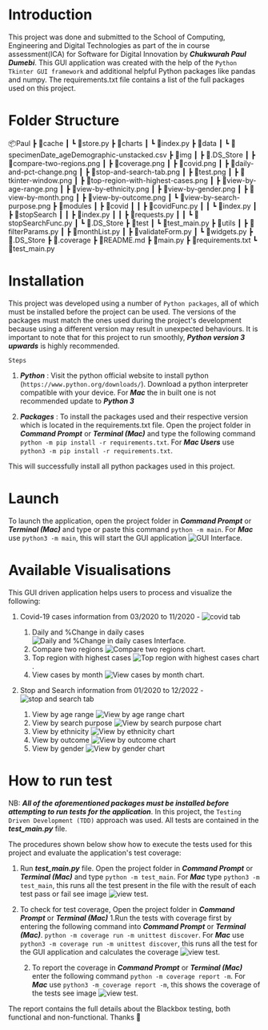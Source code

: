 # Introduction

This project was done and submitted to the School of Computing, Engineering and Digital Technologies as part of the in course assessment(ICA) for Software for Digital Innovation by ***Chukwurah Paul Dumebi***. This GUI application was created with the help of the `Python Tkinter GUI framework` and additional helpful Python packages like pandas and numpy. The requirements.txt file contains a list of the full packages used on this project.


# Folder Structure

📦Paul
 ┣ 📂cache
 ┃ ┗ 📜store.py
 ┣ 📂charts
 ┃ ┗ 📜index.py
 ┣ 📂data
 ┃ ┗ 📜specimenDate_ageDemographic-unstacked.csv
 ┣ 📂img
 ┃ ┣ 📜.DS_Store
 ┃ ┣ 📜compare-two-regions.png
 ┃ ┣ 📜coverage.png
 ┃ ┣ 📜covid.png
 ┃ ┣ 📜daily-and-pct-change.png
 ┃ ┣ 📜stop-and-search-tab.png
 ┃ ┣ 📜test.png
 ┃ ┣ 📜tkinter-window.png
 ┃ ┣ 📜top-region-with-highest-cases.png
 ┃ ┣ 📜view-by-age-range.png
 ┃ ┣ 📜view-by-ethnicity.png
 ┃ ┣ 📜view-by-gender.png
 ┃ ┣ 📜view-by-month.png
 ┃ ┣ 📜view-by-outcome.png
 ┃ ┗ 📜view-by-search-purpose.png
 ┣ 📂modules
 ┃ ┣ 📂covid
 ┃ ┃ ┣ 📜covidFunc.py
 ┃ ┃ ┗ 📜index.py
 ┃ ┣ 📂stopSearch
 ┃ ┃ ┣ 📜index.py
 ┃ ┃ ┣ 📜requests.py
 ┃ ┃ ┗ 📜stopSearchFunc.py
 ┃ ┗ 📜.DS_Store
 ┣ 📂test
 ┃ ┗ 📜test_main.py
 ┣ 📂utils
 ┃ ┣ 📜filterParams.py
 ┃ ┣ 📜monthList.py
 ┃ ┣ 📜validateForm.py
 ┃ ┗ 📜widgets.py
 ┣ 📜.DS_Store
 ┣ 📜.coverage
 ┣ 📜README.md
 ┣ 📜main.py
 ┣ 📜requirements.txt
 ┗ 📜test_main.py

# Installation

This project was developed using a number of `Python packages`, all of which must be installed before the project can be used. The versions of the packages must match the ones used during the project's development because using a different version may result in unexpected behaviours. It is important to note that for this project to run smoothly, ***Python version 3 upwards*** is highly recommended.

`Steps`

1. ***Python*** :
    Visit the python official website to install python (`https://www.python.org/downloads/`). Download a python interpreter compatible with your device. For ***Mac*** the in built one is not recommended update to ***Python 3***

2. ***Packages*** :
    To install the packages used and their respective version which is located in the requirements.txt file. Open the project folder in ***Command Prompt*** or ***Terminal (Mac)*** and type the following command `python -m pip install -r requirements.txt`. For ***Mac Users*** use `python3 -m pip install -r requirements.txt`.

This will successfully install all python packages used in this project.


# Launch

To launch the application, open the project folder in ***Command Prompt*** or ***Terminal (Mac)*** and type or paste this command `python -m main`. For ***Mac*** use `python3 -m main`, this will start the GUI application ![GUI Interface](img/tkinter-window.png).


# Available Visualisations

This GUI driven application helps users to process and visualize the following:

1. Covid-19 cases information from 03/2020 to 11/2020 - ![covid tab](img/covid.png)

    1. Daily and %Change in daily cases ![Daily and %Change in daily cases Interface](img/daily-and-pct-change.png).
    2. Compare two regions ![Compare two regions chart](img/compare-two-regions.png).
    3. Top region with highest cases ![Top region with highest cases chart](img/top-region-with-highest-cases.png).
    4. View cases by month ![View cases by month chart](img/view-by-month.png).

2. Stop and Search information from 01/2020 to 12/2022 - ![stop and search tab](img/stop-and-search-tab.png)

    1. View by age range ![View by age range chart](img/view-by-age-range.png)
    2. View by search purpose ![View by search purpose chart](img/view-by-search-purpose.png)
    3. View by ethnicity ![View by ethnicity chart](img/view-by-ethnicity.png)
    4. View by outcome ![View by outcome chart](img/view-by-outcome.png)
    5. View by gender ![View by gender chart](img/view-by-gender.png)


# How to run test

NB: ***All of the aforementioned packages must be installed before attempting to run tests for the application***.
In this project, the `Testing Driven Development (TDD)` approach was used. All tests are contained in the  ***test_main.py*** file.

The procedures shown below show how to execute the tests used for this project and evaluate the application's test coverage:

1. Run ***test_main.py*** file. Open the project folder in ***Command Prompt*** or ***Terminal (Mac)*** and type `python -m test_main`. For ***Mac*** type `python3 -m test_main`, this runs all the test present in the file with the result of each test pass or fail see image ![view test](img/test.png).

2. To check for test coverage, Open the project folder in ***Command Prompt*** or ***Terminal (Mac)***
    1.Run the tests with coverage first by entering the following command into ***Command Prompt*** or ***Terminal (Mac)***. `python -m coverage run -m unittest discover`. For ***Mac*** use `python3 -m coverage run -m unittest discover`, this runs all the test for the GUI application and calculates the coverage ![view test](img/coverage.png).
    
    2. To report the coverage in ***Command Prompt*** or ***Terminal (Mac)*** enter the following command `python -m coverage report -m`. For ***Mac*** use `python3 -m coverage report -m`, this shows the coverage of the tests see image ![view test](img/coverage-report.png).



The report contains the full details about the Blackbox testing, both functional and non-functional. Thanks 🙏
